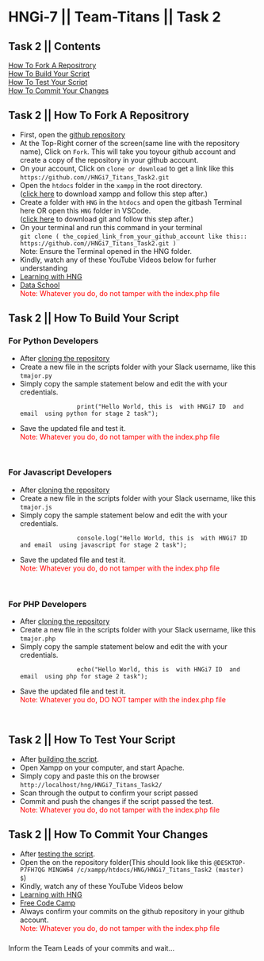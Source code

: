 <h1> HNGi-7 || Team-Titans || Task 2</h1>

<h2>Task 2 || Contents</h2>
    <a href='#clone_a_repo'>How To Fork A Repositrory</a><br/>
    <a href='#build_your_script'>How To Build Your Script</a><br/>
    <a href='#test_your_script'>How To Test Your Script</a><br/>
    <a href='#commit_your_changes'>How To Commit Your Changes</a><br/>

<h3></h3>

<h2 id='clone_a_repo'>Task 2 || How To Fork A Repositrory</h2>
    <p>
        <ul>
            <li>
               First, open the <a href='https://github.com/team-titians/HNGi7_Titans_Task2'>github repository</a>
            </li>
            <li>
               At the Top-Right corner of the screen(same line with the repository name), Click on <code>Fork</code>. This will take you toyour github account and create a copy of the repository in your github account.
            </li>
            <li>
               On your account, Click on <code>clone or download</code> to get a link like this <code>https://github.com/<your_github_username>/HNGi7_Titans_Task2.git</code>
            </li>
            <li>
                Open the <code>htdocs</code> folder in the <code>xampp</code> in the root directory.<br/>
                (<a href='https://www.apachefriends.org/download.html'>click here</a> to download xampp and follow this step after.)
            </li>
            <li>
               Create a folder with <code>HNG</code> in the <code>htdocs</code> and open the gitbash Terminal here OR open this <code>HNG</code> folder in VSCode.<br/>
               (<a href='https://git-scm.com/downloads'>click here</a> to download git and follow this step after.)
            </li>
            <li>
               On your terminal and run this command in your terminal <br/>
               <code>git clone ( the_copied_link_from_your_github_account like this:: https://github.com/<your_github_username>/HNGi7_Titans_Task2.git )</code><br/>
               Note: Ensure the Terminal opened in the HNG folder.
            </li>
            <li>
               Kindly, watch any of these YouTube Videos below for furher understanding
            </li>
            <li>
                <a href='https://www.youtube.com/watch?v=cJqyFmIEu1M'>Learning with HNG</a>
            </li>
            <li>
               <a href='https://www.youtube.com/watch?v=f5grYMXbAV0'>Data School</a>
            </li>
            <span style="color:red">Note: Whatever you do, do not tamper with the index.php file</span>
        </ul>  
    </p>

<h3></h3>


<h2 id='build_your_script'>Task 2 || How To Build Your Script</h2>
    <h3>For Python Developers</h3>
    <p>
        <ul>
            <li>
                After <a href='#clone_a_repo'>cloning the repository</a> 
            </li>
            <li>
                Create a new file in the scripts folder with your Slack username, like this <code>tmajor.py</code>
            </li>
            <li>
                Simply copy the sample statement below and edit the <code><words in here></code> with your credentials.
            </li>
            <code>
                print("Hello World, this is <your full name> with HNGi7 ID <HNG ID number> and email <email address> using python for stage 2 task");
            </code>
            <li>Save the updated file and test it.</li>
            <span style="color:red">Note: Whatever you do, do not tamper with the index.php file</span>
        </ul>  
    </p>
    <br/>
    <h3>For Javascript Developers</h3>
    <p>
        <ul>
            <li>
                After <a href='#clone_a_repo'>cloning the repository</a> 
            </li>
            <li>
                Create a new file in the scripts folder with your Slack username, like this <code>tmajor.js</code>
            </li>
            <li>
                Simply copy the sample statement below and edit the <code><words in here></code> with your credentials.
            </li>
            <code>
                console.log("Hello World, this is <your full name> with HNGi7 ID <HNG ID number> and email <email address> using javascript for stage 2 task");
            </code>
            <li>Save the updated file and test it.</li>
            <span style="color:red">Note: Whatever you do, do not tamper with the index.php file</span>
        </ul>  
    </p>
    <br/>
    <h3>For PHP Developers</h3>
    <p>
        <ul>
            <li>
                After <a href='#clone_a_repo'>cloning the repository</a> 
            </li>
            <li>
                Create a new file in the scripts folder with your Slack username, like this <code>tmajor.php</code>
            </li>
            <li>
                Simply copy the sample statement below and edit the <code><words in here></code> with your credentials.
            </li>
            <code>
                echo("Hello World, this is <your full name> with HNGi7 ID <HNG ID number> and email <email address> using php for stage 2 task");
            </code>
            <li>Save the updated file and test it.</li>
            <span style="color:red">Note: Whatever you do, DO NOT tamper with the index.php file</span>
        </ul>  
    </p><br/>

<h3></h3>

<h2 id='test_your_script'>Task 2 || How To Test Your Script</h2>
    <p>
        <ul>
            <li>
                After <a href='#build_your_script'>building the script</a>. 
            </li>
            <li>
               Open Xampp on your computer, and start Apache.
            </li>
            <li>
                Simply copy and paste this on the browser <code>http://localhost/hng/HNGi7_Titans_Task2/</code>
            </li>
            <li>
                Scan through the output to confirm your script passed
            </li>
            <li>Commit and push the changes if the script passed the test.</li>
            <span style="color:red">Note: Whatever you do, do not tamper with the index.php file</span>
        </ul>  
    </p>

<h3></h3>

<h2 id='commit_your_changes'>Task 2 || How To Commit Your Changes</h2>
    <p>
        <ul>
            <li>
                After <a href='#test_your_script'>testing the script</a>. 
            </li>
            <li>
               Open the on the repository folder(This should look like this
               <code><your_PC_name>@DESKTOP-P7FH7QG MINGW64 /c/xampp/htdocs/HNG/HNGi7_Titans_Task2 (master)
$</code>)
            </li>
            <li>
               Kindly, watch any of these YouTube Videos below
            </li>
            <li>
                <a href='https://www.youtube.com/watch?v=cJqyFmIEu1M'>Learning with HNG</a>
            </li>
            <li>
               <a href='https://www.youtube.com/watch?v=JXM7MO2GgGg&vl=id'>Free Code Camp</a>
            </li>
            <li>Always confirm your commits on the github repository in your github account.</li>
            <span style="color:red">Note: Whatever you do, do not tamper with the index.php file</span>
        </ul>  
    </p>

<h3></h3>

Inform the Team Leads of your commits and wait...

